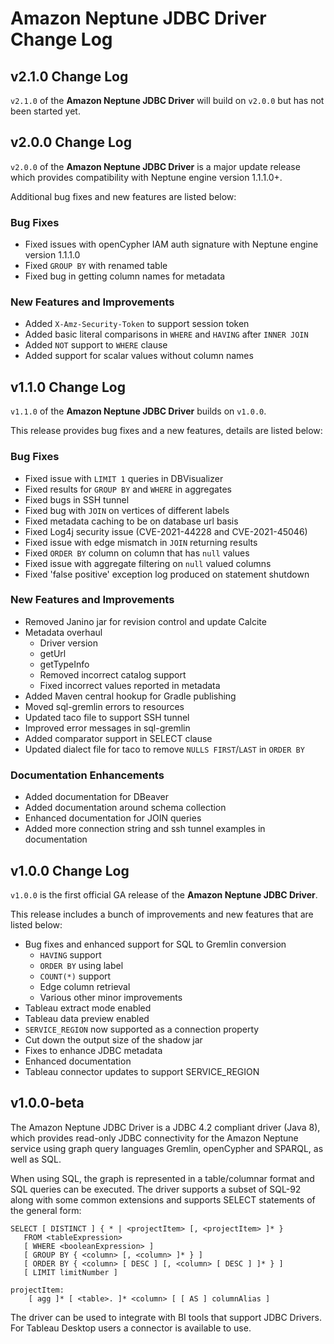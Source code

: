 # Amazon Neptune JDBC Driver Change Log

## v2.1.0 Change Log

`v2.1.0` of the **Amazon Neptune JDBC Driver** will build on `v2.0.0` but has not been started yet.

## v2.0.0 Change Log

`v2.0.0` of the **Amazon Neptune JDBC Driver** is a major update release which provides compatibility with Neptune engine version 1.1.1.0+.

Additional bug fixes and new features are listed below:

### Bug Fixes
* Fixed issues with openCypher IAM auth signature with Neptune engine version 1.1.1.0 
* Fixed `GROUP BY` with renamed table
* Fixed bug in getting column names for metadata
 
### New Features and Improvements
* Added `X-Amz-Security-Token` to support session token
* Added basic literal comparisons in `WHERE` and `HAVING` after `INNER JOIN`
* Added `NOT` support to `WHERE` clause
* Added support for scalar values without column names

## v1.1.0 Change Log

`v1.1.0` of the **Amazon Neptune JDBC Driver** builds on `v1.0.0`. 

This release provides bug fixes and a new features, details are listed below:

### Bug Fixes
* Fixed issue with `LIMIT 1` queries in DBVisualizer
* Fixed results for `GROUP BY` and `WHERE` in aggregates
* Fixed bugs in SSH tunnel
* Fixed bug with `JOIN` on vertices of different labels
* Fixed metadata caching to be on database url basis
* Fixed Log4j security issue (CVE-2021-44228 and CVE-2021-45046)
* Fixed issue with edge mismatch in `JOIN` returning results
* Fixed `ORDER BY` column on column that has `null` values
* Fixed issue with aggregate filtering on `null` valued columns
* Fixed 'false positive' exception log produced on statement shutdown

### New Features and Improvements
* Removed Janino jar for revision control and update Calcite
* Metadata overhaul
  * Driver version
  * getUrl
  * getTypeInfo
  * Removed incorrect catalog support
  * Fixed incorrect values reported in metadata
* Added Maven central hookup for Gradle publishing
* Moved sql-gremlin errors to resources
* Updated taco file to support SSH tunnel
* Improved error messages in sql-gremlin
* Added comparator support in SELECT clause
* Updated dialect file for taco to remove `NULLS FIRST`/`LAST` in `ORDER BY`

### Documentation Enhancements
* Added documentation for DBeaver
* Added documentation around schema collection
* Enhanced documentation for JOIN queries
* Added more connection string and ssh tunnel examples in documentation


## v1.0.0 Change Log

`v1.0.0` is the first official GA release of the **Amazon Neptune JDBC Driver**.

This release includes a bunch of improvements and new features that are listed below:

* Bug fixes and enhanced support for SQL to Gremlin conversion
    * `HAVING` support
    * `ORDER BY` using label
    * `COUNT(*)` support
    * Edge column retrieval
    * Various other minor improvements
* Tableau extract mode enabled
* Tableau data preview enabled
* `SERVICE_REGION` now supported as a connection property
* Cut down the output size of the shadow jar
* Fixes to enhance JDBC metadata
* Enhanced documentation
* Tableau connector updates to support SERVICE_REGION

## v1.0.0-beta

The Amazon Neptune JDBC Driver is a JDBC 4.2 compliant driver (Java 8), which provides read-only JDBC connectivity for the Amazon Neptune service using graph query languages Gremlin, openCypher and SPARQL, as well as SQL.

When using SQL, the graph is represented in a table/columnar format and SQL queries can be executed. The driver supports a subset of SQL-92 along with some common extensions and supports SELECT statements of the general form:

```
SELECT [ DISTINCT ] { * | <projectItem> [, <projectItem> ]* }
   FROM <tableExpression>
   [ WHERE <booleanExpression> ]
   [ GROUP BY { <column> [, <column> ]* } ]
   [ ORDER BY { <column> [ DESC ] [, <column> [ DESC ] ]* } ]
   [ LIMIT limitNumber ]

projectItem:
    [ agg ]* [ <table>. ]* <column> [ [ AS ] columnAlias ]
```

The driver can be used to integrate with BI tools that support JDBC Drivers. For Tableau Desktop users a connector is available to use.
